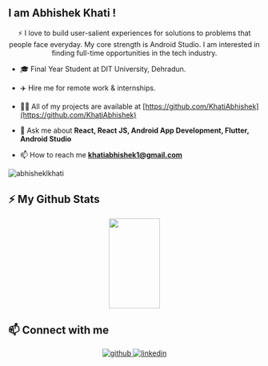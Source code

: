 
## I am Abhishek Khati !

<p align="center">
⚡ I love to build user-salient experiences for solutions to problems that people face everyday. My core strength is Android Studio. I am interested in finding full-time opportunities in the tech industry.
</p>


- 🎓 Final Year Student at DIT University, Dehradun.

- ✈️ Hire me for remote work & internships.

- 👨‍💻 All of my projects are available at [https://github.com/KhatiAbhishek](https://github.com/KhatiAbhishek)

- 💬 Ask me about **React, React JS, Android App Development, Flutter, Android Studio**

- 📫 How to reach me **khatiabhishek1@gmail.com**

<p align="left">
<img src="https://komarev.com/ghpvc/?username=khatiabhishek&label=Profile%20views&color=0e75b6&style=flat" alt="abhisheklkhati" />
</p>

## ⚡ My Github Stats
<p align="center">
<img height="180em" width="45%" src="https://github-readme-streak-stats.herokuapp.com?user=khatiabhishek&theme=dracula&hide_border=true" />
</p>

## 📫 Connect with me
<p align="center">
<a href="https://github.com/KhatiAbhishek" target="_blank">
<img src=https://img.shields.io/badge/github-%2324292e.svg?&style=for-the-badge&logo=github&logoColor=white alt=github style="margin-bottom: 5px;" />
</a>
<a href="https://linkedin.com/in/khati-codes" target="_blank">
<img src=https://img.shields.io/badge/linkedin-%231E77B5.svg?&style=for-the-badge&logo=linkedin&logoColor=white alt=linkedin style="margin-bottom: 5px;" />
</a>
</p>
